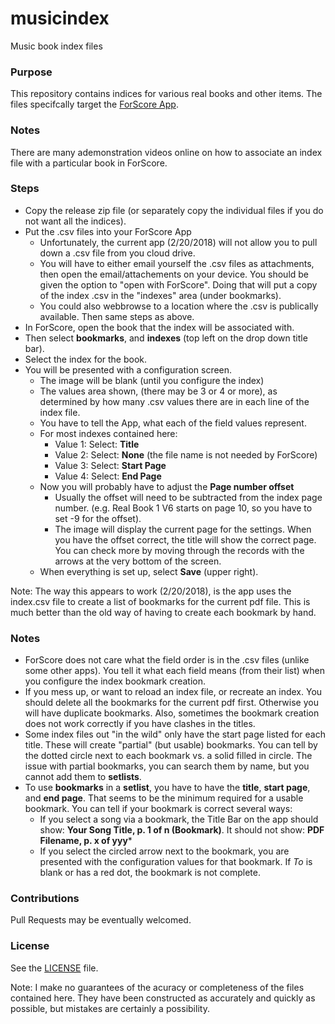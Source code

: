# musicindex
Music book index files
### Purpose
This repository contains indices for various real books and other items.   The files specifcally target the [ForScore App]( https://apps.apple.com/us/app/forscore/id363738376).
### Notes
There are many ademonstration videos online on how to associate an index file with a particular book in ForScore.
### Steps
* Copy the release zip file (or separately copy the individual files if you do not want all the indices).
* Put the .csv files into your ForScore App
   * Unfortunately, the current app (2/20/2018) will not allow you to pull down a .csv file from you cloud drive.
   * You will have to either email yourself the .csv files as attachments, then open the email/attachements on your device.  You should be given the option to "open with ForScore".  Doing that will put a copy of the index .csv in the "indexes" area (under bookmarks).
   * You could also webbrowse to a location where the .csv is publically available.  Then same steps as above.
* In ForScore, open the book that the index will be associated with.
* Then select **bookmarks**, and **indexes** (top left on the drop down title bar).
* Select the index for the book.
* You will be presented with a configuration screen.
    * The image will be blank (until you configure the index)
    * The values area shown, (there may be 3 or 4 or more), as determined by how many .csv values there are in each line of the index file.
    * You have to tell the App, what each of the field values represent.
    * For most indexes contained here:
        * Value 1: Select: **Title**
        * Value 2: Select: **None** (the file name is not needed by ForScore)
        * Value 3: Select: **Start Page**
        * Value 4: Select: **End Page**
    * Now you will probably have to adjust the **Page number offset**
        * Usually the offset will need to be subtracted from the index page number. (e.g. Real Book 1 V6 starts on page 10, so you have to set -9 for the offset).  
        * The image will display the current page for the settings.  When you have the offset correct, the title will show the correct page.  You can check more by moving through the records with the arrows at the very bottom of the screen.
    * When everything is set up, select **Save** (upper right).
  
Note: The way this appears to work (2/20/2018), is the app uses the index.csv file to create a list of bookmarks for the current pdf file.  This is much better than the old way of having to create each bookmark by hand.

### Notes
* ForScore does not care what the field order is in the .csv files (unlike some other apps).  You tell it what each field means (from their list) when you configure the index bookmark creation.
* If you mess up, or want to reload an index file, or recreate an index.  You should delete all the bookmarks for the current pdf first.  Otherwise you will have duplicate bookmarks.  Also, sometimes the bookmark creation does not work correctly if you have clashes in the titles.
* Some index files out "in the wild" only have the start page listed for each title.  These will create "partial" (but usable) bookmarks. You can tell by the dotted circle next to each bookmark vs. a solid filled in circle.  The issue with partial bookmarks, you can search them by name, but you cannot add them to **setlists**. 
* To use **bookmarks** in a **setlist**, you have to have the **title**, **start page**, and **end page**.  That seems to be the minimum required for a usable bookmark.  You can tell if your bookmark is correct several ways:
    * If you select a song via a bookmark, the Title Bar on the app should show: **Your Song Title, p. 1 of n (Bookmark)**.  It should not show: **PDF Filename, p. x of yyy***
    * If you select the circled arrow next to the bookmark, you are presented with the configuration values for that bookmark.  If *To* is blank or has a red dot, the bookmark is not complete.

### Contributions ###
Pull Requests may be eventually welcomed.
### License ###
See the [LICENSE]() file.  

Note: I make no guarantees of the acuracy or completeness of the files contained here.  They have been constructed as accurately and quickly as possible, but mistakes are certainly a possibility.
